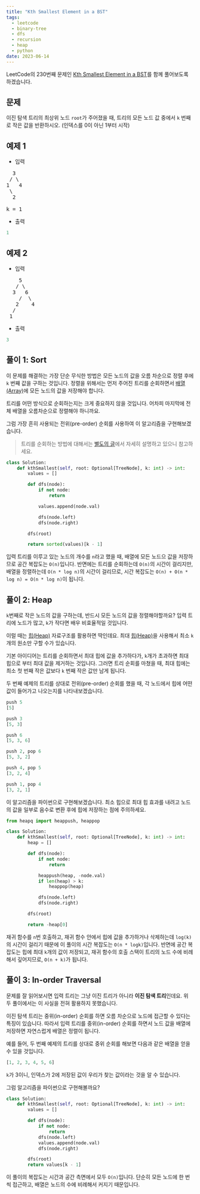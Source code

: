 ```yaml
---
title: "Kth Smallest Element in a BST"
tags:
  - leetcode
  - binary-tree
  - dfs
  - recursion
  - heap
  - python
date: 2023-06-14
---
```


LeetCode의 230번째 문제인 [Kth Smallest Element in a BST](https://leetcode.com/problems/kth-smallest-element-in-a-bst/)를 함께 풀어보도록 하겠습니다.

## 문제

이진 탐색 트리의 최상위 노드 `root`가 주어졌을 때, 트리의 모든 노드 값 중에서 `k` 번째로 작은 값을 반환하시오.
(인덱스를 0이 아닌 1부터 시작)

## 예제 1

- 입력

<pre>
  3
 / \
1   4
 \
  2

k = 1
</pre>

- 출력

```py
1
```

## 예제 2

- 입력

<pre>
    5
   / \
  3   6
    /  \
   2    4
  /
 1
</pre>

- 출력

```py
3
```

## 풀이 1: Sort

이 문제를 해결하는 가장 단순 무식한 방법은 모든 노드의 값을 오름 차순으로 정렬 후에 `k` 번째 값을 구하는 것입니다.
정렬을 위해서는 먼저 주어진 트리를 순회하면서 [배열(Array)](/data-structures/array/)에 모든 노드의 값을 저장해야 합니다.

트리를 어떤 방식으로 순회하는지는 크게 중요하지 않을 것입니다.
어차피 마지막에 전체 배열을 오름차순으로 정렬해야 하니까요.

그럼 가장 흔히 사용되는 전위(pre-order) 순회를 사용하여 이 알고리즘을 구현해보겠습니다.

> 트리를 순회하는 방법에 대해서는 [별도의 글](/data-structures/binary-tree/)에서 자세히 설명하고 있으니 참고하세요.

```py
class Solution:
    def kthSmallest(self, root: Optional[TreeNode], k: int) -> int:
        values = []

        def dfs(node):
            if not node:
                return

            values.append(node.val)

            dfs(node.left)
            dfs(node.right)

        dfs(root)

        return sorted(values)[k - 1]
```

입력 트리를 이루고 있는 노드의 개수를 `n`라고 했을 때, 배열에 모든 노드으 값을 저장하므로 공간 복잡도는 `O(n)`입니다.
반면에는 트리를 순회하는데 `O(n)`의 시간이 걸리지만, 배열을 정렬하는데 `O(n * log n)`의 시간이 걸리므로, 시간 복잡도는 `O(n) + O(n * log n) = O(n * log n)`이 됩니다.

## 풀이 2: Heap

`k`번째로 작은 노드의 값을 구하는데, 반드시 모든 노드의 값을 정렬해야할까요?
입력 트리에 노드가 많고, `k`가 작다면 배우 비효율적일 것입니다.

이럴 때는 [힙(Heap)](/data-structures/heap/) 자료구조를 활용하면 딱인데요.
최대 [힙(Heap)](/data-structures/heap/)을 사용해서 최소 `k`개의 원소만 구할 수가 있습니다.

기본 아이디어는 트리를 순회하면서 최대 힙에 값을 추가하다가, `k`개가 초과하면 최대 힙으로 부터 최대 값을 제거하는 것입니다.
그러면 트리 순회를 마쳤을 때, 최대 힙에는 최소 첫 번째 작은 값보다 `k` 번째 작은 값만 남게 됩니다.

두 번째 예제의 트리를 상대로 전위(pre-order) 순회를 했을 때, 각 노드에서 힙에 어떤 값이 들어가고 나오는지를 나타내보겠습니다.

```py
push 5
[5]
```

```py
push 3
[5, 3]
```

```py
push 6
[5, 3, 6]
```

```py
push 2, pop 6
[5, 3, 2]
```

```py
push 4, pop 5
[3, 2, 4]
```

```py
push 1, pop 4
[3, 2, 1]
```

이 알고리즘을 파이썬으로 구현해보겠습니다.
최소 힙으로 최대 힙 효과를 내려고 노드의 값을 일부로 음수로 변환 후에 힙에 저장하는 점에 주의하세요.

```py
from heapq import heappush, heappop

class Solution:
    def kthSmallest(self, root: Optional[TreeNode], k: int) -> int:
        heap = []

        def dfs(node):
            if not node:
                return

            heappush(heap, -node.val)
            if len(heap) > k:
                heappop(heap)

            dfs(node.left)
            dfs(node.right)

        dfs(root)

        return -heap[0]
```

재귀 함수를 `n`번 호출하고, 재귀 함수 안에서 힙에 값을 추가하거나 삭제하는데 `log(k)`의 시간이 걸리기 때문에 이 풀이의 시간 복잡도는 `O(n * logk)`입니다.
반면에 공간 복잡도는 힙에 최대 `k`개의 값이 저장되고, 재귀 함수의 호출 스택이 트리의 노드 수에 비례해서 깊어지므로, `O(n + k)`가 됩니다.

## 풀이 3: In-order Traversal

문제를 잘 읽어보시면 입력 트리는 그냥 이진 트리가 아니라 **이진 탐색 트리**인데요.
위 두 풀이에서는 이 사실을 전혀 활용하지 못했습니다.

이진 탐색 트리는 중위(in-order) 순회를 하면 오름 차순으로 노드에 접근할 수 있다는 특징이 있습니다.
따라서 입력 트리를 중위(in-order) 순회를 하면서 노드 값을 배열에 저장하면 자연스럽게 배열은 정렬이 됩니다.

예를 들어, 두 번째 예제의 트리를 상대로 중위 순회를 해보면 다음과 같은 배열을 얻을 수 있을 것입니다.

```py
[1, 2, 3, 4, 5, 6]
```

`k`가 3이니, 인덱스가 2에 저장된 값이 우리가 찾는 값이라는 것을 알 수 있습니다.

그럼 알고리즘을 파이썬으로 구현해볼까요?

```py
class Solution:
    def kthSmallest(self, root: Optional[TreeNode], k: int) -> int:
        values = []

        def dfs(node):
            if not node:
                return
            dfs(node.left)
            values.append(node.val)
            dfs(node.right)

        dfs(root)
        return values[k - 1]
```

이 풀이의 복잡도는 시간과 공간 측면에서 모두 `O(n)`입니다.
단순히 모든 노드에 한 번씩 접근하고, 배열은 노드의 수에 비례해서 커지기 때문입니다.

